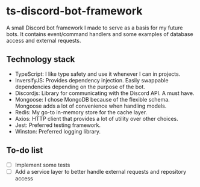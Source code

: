 # ts-discord-bot-framework

A small Discord bot framework I made to serve as a basis for my future bots.
It contains event/command handlers and some examples of database access and external requests.

## Technology stack

- TypeScript: I like type safety and use it whenever I can in projects.
- InversifyJS: Provides dependency injection. Easily swappable dependencies depending on the purpose of the bot.
- Discordjs: Library for communicating with the Discord API. A must have.
- Mongoose: I chose MongoDB because of the flexible schema. Mongoose adds a lot of convenience when handling models.
- Redis: My go-to in-memory store for the cache layer. 
- Axios: HTTP client that provides a lot of utility over other choices.
- Jest: Preferred testing framework.
- Winston: Preferred logging library.

## To-do list
- [ ] Implement some tests
- [ ] Add a service layer to better handle external requests and repository access